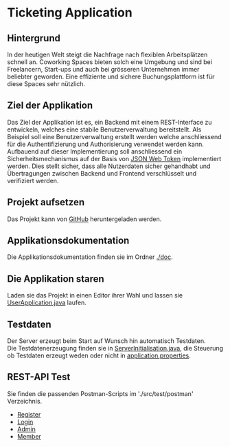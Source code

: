 # Ticketing Application

## Hintergrund
In der heutigen Welt steigt die Nachfrage nach flexiblen Arbeitsplätzen schnell an. Coworking Spaces bieten solch eine Umgebung und sind bei Freelancern, Start-ups und auch bei grösseren Unternehmen immer beliebter geworden. Eine effiziente und sichere Buchungsplattform ist für diese Spaces sehr nützlich.

## Ziel der Applikation
Das Ziel der Applikation ist es, ein Backend mit einem REST-Interface zu entwickeln, welches eine stabile Benutzerverwaltung bereitstellt. Als Beispiel soll eine Benutzerverwaltung erstellt werden welche anschliessend für die Authentifizierung und Authorisierung verwendet werden kann.  
Aufbauend auf dieser Implementierung soll anschliessend ein Sicherheitsmechanismus auf der Basis von [JSON Web Token](https://jwt.io/) implementiert werden. Dies stellt sicher, dass alle Nutzerdaten sicher gehandhabt und Übertragungen zwischen Backend und Frontend verschlüsselt und verifiziert werden.

## Projekt aufsetzen
Das Projekt kann von [GitHub](https://github.com/carolsemeao/ticketing-app) heruntergeladen werden.

## Applikationsdokumentation
Die Applikationsdokumentation finden sie im Ordner [./doc](./doc/appDoc.md).

## Die Applikation staren
Laden sie das Projekt in einen Editor ihrer Wahl und lassen sie [UserApplication.java](./src/main/java/ch/zli/m223/UserApplication.java) laufen.

## Testdaten
Der Server erzeugt beim Start auf Wunsch hin automatisch Testdaten.  
Die Testdatenerzeugung finden sie in [ServerInitialisation.java](./src/main/java/ch/zli/m223/init/ServerInitialisation.java), die Steuerung ob Testdaten erzeugt weden oder nicht in [application.properties](./src/main/resources/application.properties).

## REST-API Test
Sie finden die passenden Postman-Scripts im './src/test/postman' Verzeichnis. 
- [Register](./src/test/postman/Register.postman_collection.json)
- [Login](./src/test/postman/Login.postman_collection.json)
- [Admin](./src/test/postman/Admin.postman_collection.json)
- [Member](./src/test/postman/Member.postman_collection.json)